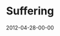 ---
layout: message
category: message
series: "James: Putting Your Faith to Work"
title: "Suffering"
date: 2012-04-28-00-00
message_id: 724
audio: "http://s3.amazonaws.com/crossroads-media/messages/audio/james_02.mp3"
audio-duration: "43:35"
program: "http://s3.amazonaws.com/crossroads-media/documents/04_28-29_12Program.pdf"
description: "Chuck Mingo talks about how trials strengthen our faith."
video: "http://s3.amazonaws.com/crossroads-media/messages/video/james_02.mp4"
video-duration: "43:41"
yt-embed-url: "//www.youtube.com/embed/yWXna56itNw"
video-image: "http://s3.amazonaws.com/crossroads-media/images/james_02_still.jpg"
tag: 
 - mingo
 - suffering
 - faith
 - james
 - program
explicit: false
---